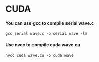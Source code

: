 # CUDA

#### You can use gcc to compile serial wave.c
    gcc serial wave.c -o serial wave -lm
#### Use nvcc to compile cuda wave.cu.
    nvcc cuda wave.cu -o cuda wave
